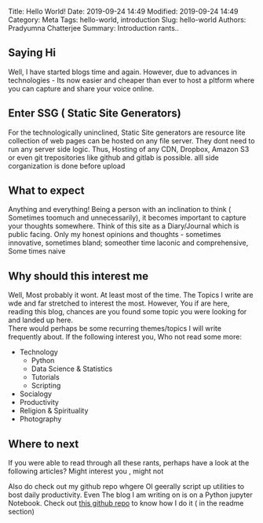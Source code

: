 Title: Hello World!
Date: 2019-09-24 14:49
Modified: 2019-09-24 14:49
Category: Meta
Tags: hello-world, introduction
Slug: hello-world
Authors: Pradyumna Chatterjee
Summary: Introduction rants..

## Saying Hi
Well, I have started blogs time and again. However, due to advances in technologies - Its now easier and cheaper than ever to host a pltform where you can capture and share your voice online.

## Enter SSG ( Static Site Generators)
For the technologically uninclined, Static Site generators are resource lite collection of web pages can be hosted on any file server. They dont need to run any server side logic. 
Thus, Hosting of any CDN, Dropbox, Amazon S3 or even git trepositories like github and gitlab is possible. alll side corganization is done before upload

## What to expect 
Anything and everything! Being a person with an inclination to think ( Sometimes toomuch and unnecessarily), it becomes important to capture your thoughts somewhere. Think of this site as a Diary/Journal which is public facing. Only my honest opinions and thoughts - sometimes innovative, sometimes bland; someother time laconic and comprehensive, Some times naive

## Why should this interest me
Well, Most probably it wont. At least most of the time. The Topics I write are wde and far stretched to interest the most. However, You if are here, reading this blog, chances are you found some topic you were looking for and landed up here.  
There would perhaps be some recurring themes/topics I will write frequently about. If the following interest you, Who not read some more:  
* Technology
    * Python
    * Data Science & Statistics
    * Tutorials
    * Scripting
* Socialogy
* Productivity
* Religion & Spirituality
* Photography

## Where to next
If you were able to read through all these rants, perhaps have a look at the following articles? Might interest you , might not

Also do check out my github repo whgere OI geerally script up utilities to bost daily productivity. Even The blog I am writing on is on a Python jupyter Notebook. 
Check out [this github repo](https://github.com/pradyumnac/userpageblog) to know how I do it ( in the readme section)
